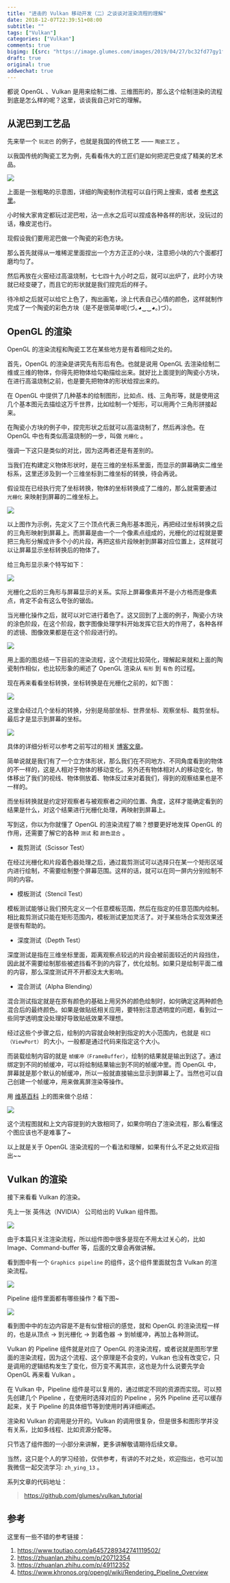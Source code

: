 ```yaml
---
title: "进击的 Vulkan 移动开发（二）之谈谈对渲染流程的理解"
date: 2018-12-07T22:39:51+08:00
subtitle: ""
tags: ["Vulkan"]
categories: ["Vulkan"]
comments: true
bigimg: [{src: "https://image.glumes.com/images/2019/04/27/bc32fd77gy1fxd7qunbo9j20zk0m8jtx.jpg", desc: ""}]
draft: true
original: true
addwechat: true
---
```

都说 OpenGL 、Vulkan 是用来绘制二维、三维图形的，那么这个绘制渲染的流程到底是怎么样的呢？这里，谈谈我自己对它的理解。

<!--more-->

## 从泥巴到工艺品

先来举一个 `玩泥巴` 的例子，也就是我国的传统工艺 —— `陶瓷工艺` 。

以我国传统的陶瓷工艺为例，先看看伟大的工匠们是如何把泥巴变成了精美的艺术品。

![](https://image.glumes.com/images/2019/04/27/bc32fd77gy1fx7nt75c4qj222k0i8hdt.jpg)

上面是一张粗略的示意图，详细的陶瓷制作流程可以自行网上搜索，或者 [参考这里](https://www.toutiao.com/a6457289342741119502/)。

小时候大家肯定都玩过泥巴啦，沾一点水之后可以捏成各种各样的形状，没玩过的话，橡皮泥也行。

现假设我们要用泥巴做一个陶瓷的彩色方块。

那么首先就得从一堆稀泥里面捏出一个方方正正的小块，注意把小块的六个面都打磨均匀了。

然后再放在火窑经过高温烧制，七七四十九小时之后，就可以出炉了，此时小方块就已经变硬了，而且它的形状就是我们捏完后的样子。

待冷却之后就可以给它上色了，掏出画笔，涂上代表自己心情的颜色，这样就制作完成了一个陶瓷的彩色方块（是不是很简单呢(づ｡◕‿‿◕｡)づ）。


## OpenGL 的渲染

OpenGL 的渲染流程和陶瓷工艺在某些地方是有着相同之处的。

首先，OpenGL 的渲染是讲究先有形后有色。也就是说用 OpenGL 去渲染绘制二维或三维的物体，你得先把物体给勾勒描绘出来。就好比上面提到的陶瓷小方块，在进行高温烧制之前，也是要先把物体的形状给捏出来的。

在 OpenGL 中提供了几种基本的绘制图形，比如点、线、三角形等，就是使用这几个基本图元去描绘这万千世界，比如绘制一个矩形，可以用两个三角形拼接起来。

在陶瓷小方块的例子中，捏完形状之后就可以高温烧制了，然后再涂色。在 OpenGL 中也有类似高温烧制的一步，叫做 `光栅化` 。

强调一下这只是类似的对比，因为这两者还是有差别的。

当我们在构建定义物体形状时，是在三维的坐标系里面，而显示的屏幕确实二维坐标系，这里还涉及到一个三维坐标到二维坐标的转换，待会再说。

假设现在已经执行完了坐标转换，物体的坐标转换成了二维的，那么就需要通过 `光栅化` 来映射到屏幕的二维坐标上。

![](https://image.glumes.com/images/2019/04/27/bc32fd77gy1fx7or6vctjj20hg09z3yv.jpg)


以上图作为示例，先定义了三个顶点代表三角形基本图元，再把经过坐标转换之后的三角形映射到屏幕上。而屏幕是由一个一个像素点组成的，光栅化的过程就是要把三角形分解成许多个小的片段，再把这些片段映射到屏幕对应位置上，这样就可以让屏幕显示坐标转换后的物体了。

给三角形显示来个特写如下：

![](https://image.glumes.com/images/2019/04/27/bc32fd77gy1fx7tn3qte2j2060056q2w.jpg)

光栅化之后的三角形与屏幕显示的关系。实际上屏幕像素并不是小方格而是像素点，肯定不会有这么夸张的锯齿。

当光栅化操作之后，就可以对它进行着色了。这又回到了上面的例子，陶瓷小方块的涂色阶段，在这个阶段，数字图像处理学科开始发挥它巨大的作用了，各种各样的滤镜、图像效果都是在这个阶段进行的。

![](https://image.glumes.com/images/2019/04/27/bc32fd77gy1fx7twah2rwj20nh06nn1c.jpg)

用上面的图总结一下目前的渲染流程，这个流程比较简化，理解起来就和上面的陶瓷制作相似，也比较形象的阐述了 OpenGL 渲染从 `有形` 到 `有色` 的过程。

现在再来看看坐标转换，坐标转换是在光栅化之前的，如下图：

![](https://image.glumes.com/images/2019/04/27/bc32fd77gy1fx7uicbuccj20qg0c2n3l.jpg)

这里会经过几个坐标的转换，分别是局部坐标、世界坐标、观察坐标、裁剪坐标。最后才是显示到屏幕的坐标。

![](https://image.glumes.com/images/2019/04/27/bc32fd77gy1fx7uw2xzydj20m80aydgo.jpg)


具体的详细分析可以参考之前写过的相关 [博客文章](https://glumes.com/post/opengl/opengl-tutorial-coordinate-system/)。

简单说就是我们有了一个立方体形状，那么我们在不同地方、不同角度看到的物体的不一样的，这是人相对于物体的移动变化。另外还有物体相对人的移动变化，物体移出了我们的视线、物体侧放着、物体反过来对着我们，得到的观察结果也是不一样的。

而坐标转换就是约定好观察者与被观察者之间的位置、角度，这样才能确定看到的结果是什么，对这个结果进行光栅化处理，再映射到屏幕上。

写到这，你以为你就懂了 OpenGL 的渲染流程了嘛？想要更好地发挥 OpenGL 的作用，还需要了解它的各种 `测试` 和 `颜色混合` 。

*	裁剪测试（Scissor Test）

在经过光栅化和片段着色器处理之后，通过裁剪测试可以选择只在某一个矩形区域内进行绘制，不需要绘制整个屏幕范围。这样的话，就可以在同一屏内分别绘制不同的内容。

*	模板测试（Stencil Test）

模板测试能够让我们预先定义一个任意模板范围，然后在指定的任意范围内绘制。相比裁剪测试只能在矩形范围内，模板测试更加灵活了。对于某些场合实现效果还是很有帮助的。

*	深度测试（Depth Test）

深度测试是指在三维坐标里面，距离观察点较远的片段会被前面较近的片段挡住，因此就不需要绘制那些被遮挡看不到的内容了，优化绘制。如果只是绘制平面二维的内容，那么深度测试开不开都没太大影响。

*	混合测试（Alpha Blending）

混合测试指定就是在原有颜色的基础上用另外的颜色绘制时，如何确定这两种颜色混合后的最终颜色。如果是做贴纸相关应用，要特别注意透明度的问题，看到过一些同学透明度没处理好导致贴纸效果不理想。


经过这些个步骤之后，绘制的内容就会映射到指定的大小范围内，也就是 `视口（ViewPort）` 的大小，一般都是通过代码来指定这个大小。

而装载绘制内容的就是 `帧缓冲（FrameBuffer）`，绘制的结果就是输出到这了。通过绑定到不同的帧缓冲，可以将绘制结果输出到不同的帧缓冲里。而 OpenGL 中，屏幕就是那个默认的帧缓冲，所以一般就直接输出显示到屏幕上了。当然也可以自己创建一个帧缓冲，用来做离屏渲染等操作。

用 [维基百科](https://www.khronos.org/opengl/wiki/Rendering_Pipeline_Overview) 上的图来做个总结：

![](https://image.glumes.com/images/2019/04/27/bc32fd77ly1fx8181dkhaj207j0gqdgq.jpg)

这个流程图就和上文内容提到的大致相同了，如果你明白了渲染流程，那么看懂这个图应该也不是难事了~

以上就是关于 OpenGL 渲染流程的一个看法和理解，如果有什么不足之处欢迎指出~~

## Vulkan 的渲染

接下来看看 Vulkan 的渲染。

先上一张 英伟达（NVIDIA） 公司给出的 Vulkan 组件图。

![](https://image.glumes.com/images/2019/04/27/bc32fd77gy1fx80mwln17j21to110woq.jpg)


由于本篇只关注渲染流程，所以组件图中很多是现在不用太过关心的，比如 Image、Command-buffer 等，后面的文章会再做讲解。

看到图中有一个 `Graphics pipeline` 的组件，这个组件里面就包含 Vulkan 的渲染流程。

![](https://image.glumes.com/images/2019/04/27/bc32fd77gy1fx80qkqyanj21ts10qqdc.jpg)


Pipeline 组件里面都有哪些操作？看下图~

![](https://image.glumes.com/images/2019/04/27/bc32fd77gy1fx80vj91g4j20vn0ojtft.jpg)

看到图中中的左边内容是不是有似曾相识的感觉，就和 OpenGL 的渲染流程一样的，也是从顶点 -> 到光栅化 -> 到着色器 -> 到帧缓冲，再加上各种测试。

Vulkan 的 Pipeline 组件就是对应了 OpenGL 的渲染流程，或者说就是图形学里面的渲染流程，因为这个流程、这个原理是不会变的，Vulkan 也没有改变它，只是调用的逻辑结构发生了变化，但万变不离其宗，这也是为什么说要先学会 OpenGL 再来看 Vulkan 。

在 Vulkan 中，Pipeline 组件是可以复用的，通过绑定不同的资源而实现。可以预先创建几个 Pipeline ，在使用时选择对应的 Pipeline ，另外 Pipeline 还可以缓存起来，关于 Pipeline 的具体细节等到使用时再详细阐述。

渲染和 Vulkan 的调用是分开的。Vulkan 的调用很复杂，但是很多和图形学并没有关系，比如多线程、比如资源分配等。

只节选了组件图的一小部分来讲解，更多讲解敬请期待后续文章。

当然，这只是个人的学习经验，仅供参考，有讲的不对之处，欢迎指出，也可以加我微信一起交流学习: `zh_ying_13` 。

系列文章的代码地址：

> https://github.com/glumes/vulkan_tutorial


## 参考

这里有一些不错的参考链接：

1.  https://www.toutiao.com/a6457289342741119502/
2.  https://zhuanlan.zhihu.com/p/20712354
3.  https://zhuanlan.zhihu.com/p/49112352
4.  https://www.khronos.org/opengl/wiki/Rendering_Pipeline_Overview


